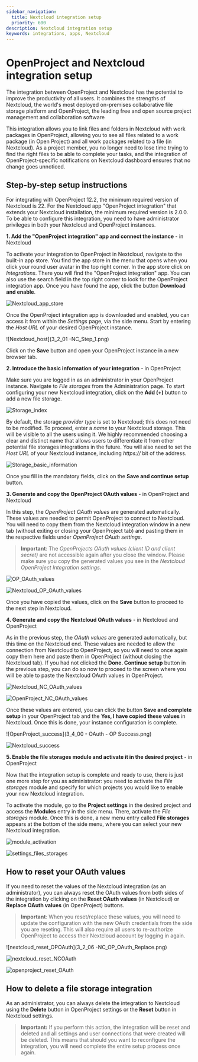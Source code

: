 ```yaml
---
sidebar_navigation:
  title: Nextcloud integration setup
  priority: 600
description: Nextcloud integration setup
keywords: integrations, apps, Nextcloud
---
```


# OpenProject and Nextcloud integration setup 

The integration between OpenProject and Nextcloud has the potential to improve the productivity of all users. It combines the strengths of Nextcloud, the world's most deployed on-premises collaborative file storage platform and OpenProject, the leading free and open source project management and collaboration software

This integration allows you to link files and folders in Nextcloud with work packages in OpenProject, allowing you to see all files related to a work package (in Open Project) and all work packages related to a file (in Nextcloud). As a project member, you no longer need to lose time trying to find the right files to be able to complete your tasks, and the integration of OpenProject-specific notifications on Nextcloud dashboard ensures that no change goes unnoticed. 

## Step-by-step setup instructions

For integrating with OpenProject 12.2, the minimum required version of Nextcloud is 22. For the Nextcloud app  "OpenProject integration" that extends your Nextcloud installation, the minimum required version is 2.0.0. To be able to configure this integration, you need to have administrator privileges in both your Nextcloud and OpenProject instances.

**1. Add the "OpenProject integration" app and connect the instance** - in Nextcloud

To activate your integration to OpenProject in Nextcloud, navigate to the built-in app store. You find the app store in the menu that opens when you click your round user avatar in the top right corner. In the app store click on _Integrations_. There you will find the "OpenProject integration" app. You can also use the search field in the top right corner to look for the OpenProject integration app. Once you have found the app, click the button **Download and enable**.

![Nextcloud_app_store](Nextcloud_app_store.png)

Once the OpenProject integration app is downloaded and enabled, you can access it from within the _Settings_ page, via the side menu. Start by entering the _Host URL_ of your desired OpenProject instance.

![Nextcloud_host](3_2_01 -NC_Step_1.png)

Click on the **Save** button and open your OpenProject instance in a new browser tab.

**2. Introduce the basic information of your integration** - in OpenProject

Make sure you are logged in as an administrator in your OpenProject instance. Navigate to *File storages* from the Administration page. To start configuring your new Nextcloud integration, click on the **Add (+)** button to add a new file storage.

![Storage_index](3_0_00-OP_OAuth_Empty_Index.png)

By default, the storage *provider type* is set to Nextcloud; this does not need to be modified. To proceed, enter a *name* to your Nextcloud storage. This will be visible to all the users using it. We highly recommended choosing a clear and distinct name that allows users to differentiate it from other potential file storages integrations in the future. You will also need to set the *Host URL* of your Nextcloud instance, including _https://_ bit of the address.

![Storage_basic_information](3_0_01-OP_General_Info.png)

Once you fill in the mandatory fields, click on the **Save and continue setup** button.

**3. Generate and copy the OpenProject OAuth values** - in OpenProject and Nextcloud

In this step, the *OpenProject OAuth values* are generated automatically. These values are needed to permit OpenProject to connect to Nextcloud. You will need to copy them from the Nextcloud integration window in a new tab (without exiting or closing your OpenProject tab) and pasting them in the respective fields under _OpenProject OAuth settings_.

> **Important**: The *OpenProjects OAuth values (client ID and client secret)* are not accessible again after you close the window. Please make sure you copy the generated values you see in the _Nextcloud OpenProject Integration settings_.

![OP_OAuth_values](3_1_00-OP_OAuth_application_details.png)

![Nextcloud_OP_OAuth_values](3_2_03-NC_Step_2.png)

Once you have copied the values, click on the **Save** button to proceed to the next step in Nextcloud.

**4. Generate and copy the Nextcloud OAuth values** - in Nextcloud and OpenProject

As in the previous step, the *OAuth values* are generated automatically, but this time on the Nextcloud end. These values are needed to allow the connection from Nextcloud to OpenProject, so you will need to once again copy them here and paste them in OpenProject (without closing the Nextcloud tab). If you had not clicked the **Done. Continue setup** button in the previous step, you can do so now to proceed to the screen where you will be able to paste the Nextcloud OAuth values in OpenProject.

![Nextcloud_NC_OAuth_values](3_2_04-NC_Step_3.png)

![OpenProject_NC_OAuth_values](3_3_01-OP_OAuth_application_details.png)

Once these values are entered, you can click the button **Save and complete setup** in your OpenProject tab and the **Yes, I have copied these values** in Nextcloud. Once this is done, your instance configuration is complete.

![OpenProject_success](3_4_00 - OAuth - OP Success.png)

![Nextcloud_success](3_2_05-NC_Success.png)

**5. Enable the file storages module and activate it in the desired project** - in OpenProject

Now that the integration setup is complete and ready to use, there is just one more step for you as administrator: you need to activate the *File storages* module and specify for which projects you would like to enable your new Nextcloud integration.

To activate the module, go to the **Project settings** in the desired project and access the **Modules** entry in the side menu. There, activate the *File storages* module. Once this is done, a new menu entry called **File storages** appears at the bottom of the side menu, where you can select your new Nextcloud integration.

![module_activation](Settings_modules.png)

![settings_files_storages](Settings_files_storages.png)

## How to reset your OAuth values

If you need to reset the values of the Nextcloud integration (as an administrator), you can always reset the OAuth values from both sides of the integration by clicking on the **Reset OAuth values** (in Nextcloud) or **Replace OAuth values** (in OpenProject) buttons.

> **Important**: When you reset/replace these values, you will need to update the configuration with the new OAuth credentials from the side you are reseting. This will also require all users to re-authorize OpenProject to access their Nextcloud account by logging in again.

![nextcloud_reset_OPOAuth](3_2_06 -NC_OP_OAuth_Replace.png)

![nextcloud_reset_NCOAuth](3_2_07-NC__OAuth_Replace.png)

![openproject_reset_OAuth](3_4_03-OP_Replace_Alert.png)


## How to delete a file storage integration

As an administrator, you can always delete the integration to Nextcloud using the **Delete** button in OpenProject settings or the **Reset** button in Nextcloud settings.

> **Important:** If you perform this action, the integration will be reset and deleted and all settings and user connections that were created will be deleted. This means that should you want to reconfigure the integration, you will need complete the entire setup process once again.

